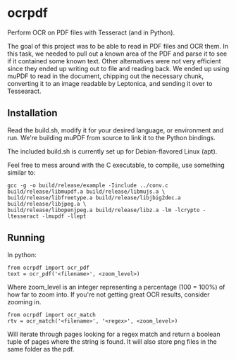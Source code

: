 # ocrpdf
Perform OCR on PDF files with Tesseract (and in Python).

The goal of this project was to be able to read in PDF files and OCR them. In this task, we needed to pull out a 
known area of the PDF and parse it to see if it contained some known text. Other alternatives were not very efficient
since they ended up writing out to file and reading back. We ended up using muPDF to read in the document, chipping out
the necessary chunk, converting it to an image readable by Leptonica, and sending it over to Tessearact. 


Installation
------------
Read the build.sh, modify it for your desired language, or environment and run. We're building muPDF from source 
to link it to the Python bindings.

The included build.sh is currently set up for Debian-flavored Linux (apt). 

Feel free to mess around with the C executable, to compile, use something similar to:

```
gcc -g -o build/release/example -Iinclude ../conv.c build/release/libmupdf.a build/release/libmujs.a \
build/release/libfreetype.a build/release/libjbig2dec.a build/release/libjpeg.a \
build/release/libopenjpeg.a build/release/libz.a -lm -lcrypto -ltesseract -lmupdf -llept
```

Running
-------
In python:
```
from ocrpdf import ocr_pdf
text = ocr_pdf('<filename>', <zoom_level>)
```
Where zoom_level is an integer representing a percentage (100 = 100%) of how far to zoom into. If you're not
getting great OCR results, consider zooming in.

```
from ocrpdf import ocr_match
rtv = ocr_match('<filename>', '<regex>', <zoom_level>)
```
Will iterate through pages looking for a regex match and return a boolean tuple of pages where the string is found. It will also store png files in the same folder as the pdf.
